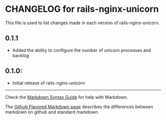 # CHANGELOG for rails-nginx-unicorn

This file is used to list changes made in each version of rails-nginx-unicorn.

## 0.1.1

* Added the ability to configure the number of unicorn processes and backlog

## 0.1.0:

* Initial release of rails-nginx-unicorn

- - -
Check the [Markdown Syntax Guide](http://daringfireball.net/projects/markdown/syntax) for help with Markdown.

The [Github Flavored Markdown page](http://github.github.com/github-flavored-markdown/) describes the differences between markdown on github and standard markdown.
